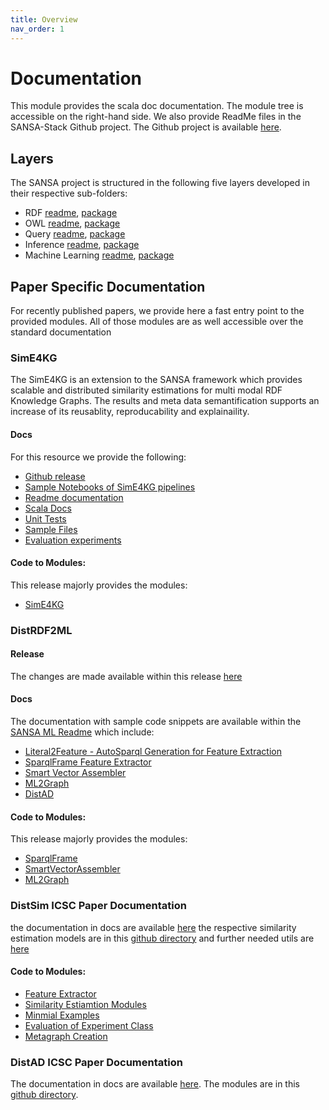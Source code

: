 ```yaml
---
title: Overview
nav_order: 1
---
```


# Documentation
This module provides the scala doc documentation. The module tree is accessible on the right-hand side.
We also provide ReadMe files in the SANSA-Stack Github project. The Github project is available [here](https://github.com/SANSA-Stack/SANSA-Stack).
## Layers
The SANSA project is structured in the following five layers developed in their respective sub-folders:
* RDF [readme](https://github.com/SANSA-Stack/SANSA-Stack/blob/develop/sansa-rdf/README.md), [package](https://github.com/SANSA-Stack/SANSA-Stack/tree/develop/sansa-rdf)
* OWL [readme](https://github.com/SANSA-Stack/SANSA-Stack/blob/develop/sansa-owl/README.md), [package](https://github.com/SANSA-Stack/SANSA-Stack/tree/develop/sansa-owl)
* Query [readme](https://github.com/SANSA-Stack/SANSA-Stack/blob/develop/sansa-query/README.md), [package](https://github.com/SANSA-Stack/SANSA-Stack/tree/develop/sansa-query)
* Inference [readme](https://github.com/SANSA-Stack/SANSA-Stack/blob/develop/sansa-inference/README.md), [package](https://github.com/SANSA-Stack/SANSA-Stack/tree/develop/sansa-inference)
* Machine Learning [readme](https://github.com/SANSA-Stack/SANSA-Stack/blob/develop/sansa-ml/README.md), [package](https://github.com/SANSA-Stack/SANSA-Stack/tree/develop/sansa-ml)


## Paper Specific Documentation
For recently published papers, we provide here a fast entry point to the provided modules. All of those modules are as well accessible over the standard documentation

### SimE4KG
The SimE4KG is an extension to the SANSA framework which provides scalable and distributed similarity estimations for multi modal RDF Knowledge Graphs. The results and meta data semantification supports an increase of its reusablity, reproducability and explainaility.
#### Docs
For this resource we provide the following:
- [Github release](https://github.com/SANSA-Stack/SANSA-Stack/releases)
- [Sample Notebooks of SimE4KG pipelines](https://github.com/SANSA-Stack/SANSA-Stack/tree/develop/sansa-ml)
- [Readme documentation](https://github.com/SANSA-Stack/SANSA-Stack/tree/develop/sansa-ml)
- [Scala Docs](https://github.com/SANSA-Stack/SANSA-Stack/tree/develop/sansa-ml)
- [Unit Tests](https://github.com/SANSA-Stack/SANSA-Stack/blob/feature/SimE4KG/sansa-ml/sansa-ml-spark/src/test/scala/net/sansa_stack/ml/spark/similarity/DaSimEstimatorTest.scala)
- [Sample Files](https://github.com/SANSA-Stack/SANSA-Stack/blob/feature/SimE4KG/sansa-ml/sansa-ml-spark/src/test/resources/similarity/sampleMovieDB.nt)
- [Evaluation experiments](https://github.com/SANSA-Stack/SANSA-Stack/tree/feature/SimE4KG/sansa-examples/sansa-examples-spark/src/main/scala/net/sansa_stack/examples/spark/ml/Similarity)

#### Code to Modules:
This release majorly provides the modules:
* [SimE4KG](https://github.com/SANSA-Stack/SANSA-Stack/blob/feature/SimE4KG/sansa-ml/sansa-ml-spark/src/main/scala/net/sansa_stack/ml/spark/similarity/similarityEstimationModels/DaSimEstimator.scala)


### DistRDF2ML

#### Release
The changes are made available within this release [here](https://github.com/SANSA-Stack/SANSA-Stack/releases/tag/v0.8.1_DistRDF2ML)

#### Docs
The documentation with sample code snippets are available within the [SANSA ML Readme](https://github.com/SANSA-Stack/SANSA-Stack/tree/develop/sansa-ml) which include:
* [Literal2Feature - AutoSparql Generation for Feature Extraction](https://github.com/SANSA-Stack/SANSA-Stack/tree/develop/sansa-ml#literal2feature-autosparql-generation-for-feature-extraction)
* [SparqlFrame Feature Extractor](https://github.com/SANSA-Stack/SANSA-Stack/tree/develop/sansa-ml#sparqlframe-feature-extractor)
* [Smart Vector Assembler](https://github.com/SANSA-Stack/SANSA-Stack/tree/develop/sansa-ml#smart-vector-assembler)
* [ML2Graph](https://github.com/SANSA-Stack/SANSA-Stack/tree/develop/sansa-ml#ml2graph)
* [DistAD](https://github.com/SANSA-Stack/SANSA-Stack/blob/feature/distad/sansa-ml/README.md#distad-distributed-anomaly-detection)

#### Code to Modules:
This release majorly provides the modules:
* [SparqlFrame](https://github.com/SANSA-Stack/SANSA-Stack/blob/develop/sansa-ml/sansa-ml-spark/src/main/scala/net/sansa_stack/ml/spark/featureExtraction/SparqlFrame.scala)
* [SmartVectorAssembler](https://github.com/SANSA-Stack/SANSA-Stack/blob/develop/sansa-ml/sansa-ml-spark/src/main/scala/net/sansa_stack/ml/spark/featureExtraction/SmartVectorAssembler.scala)
* [ML2Graph](https://github.com/SANSA-Stack/SANSA-Stack/blob/develop/sansa-ml/sansa-ml-spark/src/main/scala/net/sansa_stack/ml/spark/utils/ML2Graph.scala)


### DistSim ICSC Paper Documentation
the documentation in docs are available [here](https://github.com/SANSA-Stack/SANSA-Stack/tree/develop/sansa-ml)
the respective similarity estimation models are in this [github directory](https://github.com/SANSA-Stack/SANSA-Stack/tree/develop/sansa-ml/sansa-ml-spark/src/main/scala/net/sansa_stack/ml/spark/similarity) and further needed utils are [here](https://github.com/SANSA-Stack/SANSA-Stack/tree/develop/sansa-ml/sansa-ml-spark/src/main/scala/net/sansa_stack/ml/spark/utils)

#### Code to Modules:
* [Feature Extractor](https://github.com/SANSA-Stack/SANSA-Stack/blob/develop/sansa-ml/sansa-ml-spark/src/main/scala/net/sansa_stack/ml/spark/utils/FeatureExtractorModel.scala)
* [Similarity Estiamtion Modules](https://github.com/SANSA-Stack/SANSA-Stack/tree/develop/sansa-ml/sansa-ml-spark/src/main/scala/net/sansa_stack/ml/spark/similarity/similarityEstimationModels)
* [Minmial Examples](https://github.com/SANSA-Stack/SANSA-Stack/blob/develop/sansa-ml/sansa-ml-spark/src/main/scala/net/sansa_stack/ml/spark/similarity/examples/minimalCalls.scala)
* [Evaluation of Experiment Class](https://github.com/SANSA-Stack/SANSA-Stack/blob/develop/sansa-ml/sansa-ml-spark/src/main/scala/net/sansa_stack/ml/spark/similarity/experiment/SimilarityPipelineExperiment.scala)
* [Metagraph Creation](https://github.com/SANSA-Stack/SANSA-Stack/blob/develop/sansa-ml/sansa-ml-spark/src/main/scala/net/sansa_stack/ml/spark/utils/SimilarityExperimentMetaGraphFactory.scala)

### DistAD ICSC Paper Documentation
The documentation in docs are available [here](https://github.com/SANSA-Stack/SANSA-Stack/tree/feature/distad/sansa-ml).
The modules are in this [github directory](https://github.com/SANSA-Stack/SANSA-Stack/tree/feature/distad/sansa-ml/sansa-ml-spark/src/main/scala/net/sansa_stack/ml/spark/anomalydetection).
